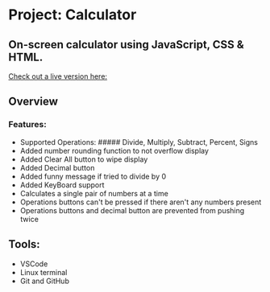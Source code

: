 # Project: Calculator


## On-screen calculator using JavaScript, CSS & HTML.


[Check out a live version here:](https://jayrichh.github.io/calculator/ "Calculator")

## Overview

### Features:

  * Supported Operations: ##### Divide, Multiply, Subtract, Percent, Signs
  * Added number rounding function to not overflow display
  * Added Clear All button to wipe display
  * Added Decimal button
  * Added funny message if tried to divide by 0
  * Added KeyBoard support
  * Calculates a single pair of numbers at a time
  * Operations buttons can't be pressed if there aren't any numbers present
  * Operations buttons and decimal button are prevented from pushing twice

## Tools:

  * VSCode 
  * Linux terminal
  * Git and GitHub
